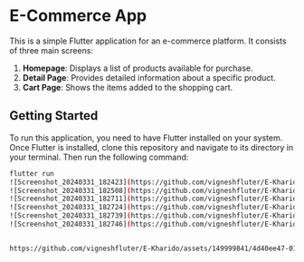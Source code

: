 # E-Commerce App

This is a simple Flutter application for an e-commerce platform. It consists of three main screens:

1. **Homepage**: Displays a list of products available for purchase.
2. **Detail Page**: Provides detailed information about a specific product.
3. **Cart Page**: Shows the items added to the shopping cart.

## Getting Started

To run this application, you need to have Flutter installed on your system. Once Flutter is installed, clone this repository and navigate to its directory in your terminal. Then run the following command:

```bash
flutter run
![Screenshot_20240331_182423](https://github.com/vigneshfluter/E-Kharido/assets/149999841/ca38b342-ed8e-4b22-a2e1-e216f056a0a5)
![Screenshot_20240331_182508](https://github.com/vigneshfluter/E-Kharido/assets/149999841/1077d186-c123-49a6-9733-69b907674761)
![Screenshot_20240331_182711](https://github.com/vigneshfluter/E-Kharido/assets/149999841/8c381c8f-e780-45b6-960e-8a1dc7f0b596)
![Screenshot_20240331_182724](https://github.com/vigneshfluter/E-Kharido/assets/149999841/34628c27-149c-46e0-a119-dbb7c9d1c0c4)
![Screenshot_20240331_182739](https://github.com/vigneshfluter/E-Kharido/assets/149999841/ad2852bb-8ec3-48dd-988d-71281fdc5507)
![Screenshot_20240331_182746](https://github.com/vigneshfluter/E-Kharido/assets/149999841/1dafeaf6-1117-44b2-b819-9bbf174bd9c8)


https://github.com/vigneshfluter/E-Kharido/assets/149999841/4d40ee47-012b-4068-8e42-c0bfcda01e1c

